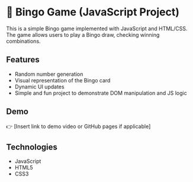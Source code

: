 # 🎱 Bingo Game (JavaScript Project)

This is a simple Bingo game implemented with JavaScript and HTML/CSS. The game allows users to play a Bingo draw, checking winning combinations.

## Features
- Random number generation
- Visual representation of the Bingo card
- Dynamic UI updates
- Simple and fun project to demonstrate DOM manipulation and JS logic

## Demo
👉 [Insert link to demo video or GitHub pages if applicable]

## Technologies
- JavaScript
- HTML5
- CSS3
